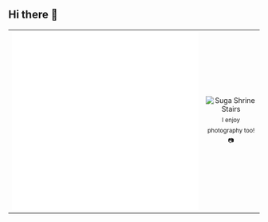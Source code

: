 ## Hi there 👋

<table>
  <tr>
    <td>
      <img src="/github-metrics.svg" alt="Metrics" />
    </td>
    <td align="center">
      <img src="Your Name.png" alt="Suga Shrine Stairs" style="width: auto; height: 450px;" />
      <br />
      <sub style=display: inline-block;">I enjoy photography too! 📷</sub>
    </td>
  </tr>
</table>

<!--
**MatthewRiley05/MatthewRiley05** is a ✨ _special_ ✨ repository because its `README.md` (this file) appears on your GitHub profile.

Here are some ideas to get you started:

- 🔭 I’m currently working on ...
- 🌱 I’m currently learning ...
- 👯 I’m looking to collaborate on ...
- 🤔 I’m looking for help with ...
- 💬 Ask me about ...
- 📫 How to reach me: ...
- 😄 Pronouns: ...
- ⚡ Fun fact: ...
-->
